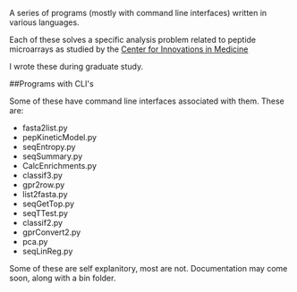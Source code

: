 A series of programs (mostly with command line interfaces) written in various languages.

Each of these solves a specific analysis problem related to peptide microarrays as studied by the [Center for Innovations in Medicine](http://www.biodesign.asu.edu/research/research-centers/innovations-in-medicine)

I wrote these during graduate study.

##Programs with CLI's

Some of these have command line interfaces associated with them. These are:

- fasta2list.py
- pepKineticModel.py
- seqEntropy.py
- seqSummary.py
- CalcEnrichments.py
- classif3.py
- gpr2row.py
- list2fasta.py
- seqGetTop.py
- seqTTest.py
- classif2.py
- gprConvert2.py
- pca.py
- seqLinReg.py

Some of these are self explanitory, most are not. Documentation may come soon, along with a bin folder.
